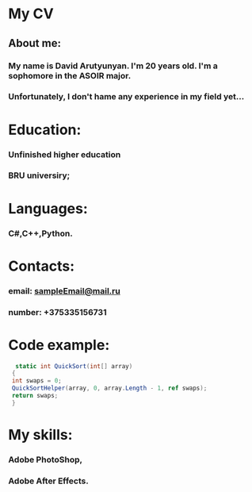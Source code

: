 # **My CV**

## **About me:**
### My name is David Arutyunyan. I'm 20 years old. I'm a sophomore in the ASOIR major.
### Unfortunately, I don't hame any experience in my field yet...

# **Education:**
### Unfinished higher education
### BRU universiry;

# **Languages:**
### C#,C++,Python.

# **Contacts:**
### email: sampleEmail@mail.ru
### number: +375335156731


# **Code example:**
```c# 
  static int QuickSort(int[] array)
 {
 int swaps = 0;
 QuickSortHelper(array, 0, array.Length - 1, ref swaps);
 return swaps;
 }
 ```

# **My skills:**
### Adobe PhotoShop,
### Adobe After Effects.
